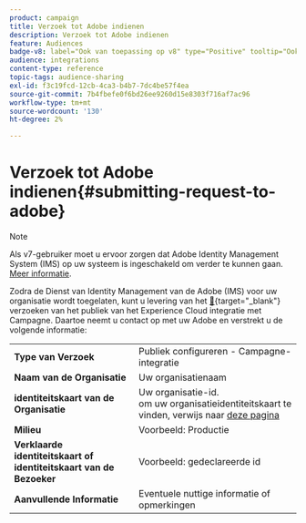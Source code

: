 ```yaml
---
product: campaign
title: Verzoek tot Adobe indienen
description: Verzoek tot Adobe indienen
feature: Audiences
badge-v8: label="Ook van toepassing op v8" type="Positive" tooltip="Ook van toepassing op campagne v8"
audience: integrations
content-type: reference
topic-tags: audience-sharing
exl-id: f3c19fcd-12cb-4ca3-b4b7-7dc4be57f4ea
source-git-commit: 7b4fbefe0f6bd26ee9260d15e8303f716af7ac96
workflow-type: tm+mt
source-wordcount: '130'
ht-degree: 2%

---
```


# Verzoek tot Adobe indienen{#submitting-request-to-adobe}

>[!NOTE]
>
>Als v7-gebruiker moet u ervoor zorgen dat Adobe Identity Management System (IMS) op uw systeem is ingeschakeld om verder te kunnen gaan. [Meer informatie](../../integrations/using/about-adobe-id.md).

Zodra de Dienst van Identity Management van de Adobe (IMS) voor uw organisatie wordt toegelaten, kunt u levering van het [&#128279;](https://experienceleague.adobe.com/en/docs/core-services/interface/services/audiences/overview){target="_blank"} verzoeken van het publiek van het Experience Cloud  integratie met Campagne.  Daartoe neemt u contact op met uw Adobe en verstrekt u de volgende informatie:

<table> 
 <tbody> 
  <tr> 
   <td> <strong> Type van Verzoek </strong><br /> </td> 
   <td> Publiek configureren - Campagne-integratie </td> 
  </tr> 
  <tr> 
   <td> <strong> Naam van de Organisatie </strong><br /> </td> 
   <td> Uw organisatienaam </td> 
  </tr> 
  <tr> 
   <td> <strong> identiteitskaart van de Organisatie </strong><br /> </td> 
   <td> Uw organisatie-id. <br> om uw organisatieidentiteitskaart te vinden, verwijs naar <a href="https://experienceleague.adobe.com/docs/core-services/interface/administration/organizations.html?lang=nl"> deze pagina </a></td> 
  </tr> 
  <tr> 
   <td> <strong> Milieu </strong><br /> </td> 
   <td> Voorbeeld: Productie </td> 
  </tr> 
  <!--tr> 
   <td> <strong>AAM or People Service</strong><br /> </td> 
   <td> Example: Adobe Audience Manager. Make sure to mention whether or not you own Audience Manager license.</td> 
  </tr--> 
  <tr> 
   <td> <strong> Verklaarde identiteitskaart of identiteitskaart van de Bezoeker </strong><br /> </td> 
   <td> Voorbeeld: gedeclareerde id </td> 
  </tr> 
  <tr> 
   <td> <strong> Aanvullende Informatie </strong><br /> </td> 
   <td> Eventuele nuttige informatie of opmerkingen </td> 
  </tr> 
 </tbody> 
</table>
